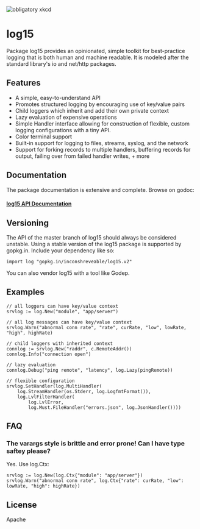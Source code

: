 ![obligatory xkcd](http://imgs.xkcd.com/comics/standards.png)

# log15

Package log15 provides an opinionated, simple toolkit for best-practice logging that is both human and machine readable. It is modeled after the standard library's io and net/http packages.

## Features
- A simple, easy-to-understand API
- Promotes structured logging by encouraging use of key/value pairs
- Child loggers which inherit and add their own private context
- Lazy evaluation of expensive operations
- Simple Handler interface allowing for construction of flexible, custom logging configurations with a tiny API.
- Color terminal support
- Built-in support for logging to files, streams, syslog, and the network
- Support for forking records to multiple handlers, buffering records for output, failing over from failed handler writes, + more

## Documentation

The package documentation is extensive and complete. Browse on godoc:

#### [log15 API Documentation](https://godoc.org/github.com/inconshreveable/log15)

## Versioning
The API of the master branch of log15 should always be considered unstable. Using a stable version
of the log15 package is supported by gopkg.in. Include your dependency like so:

    import log "gopkg.in/inconshreveable/log15.v2"

You can also vendor log15 with a tool like Godep.

## Examples

    // all loggers can have key/value context
    srvlog := log.New("module", "app/server")

    // all log messages can have key/value context 
    srvlog.Warn("abnormal conn rate", "rate", curRate, "low", lowRate, "high", highRate)

    // child loggers with inherited context
    connlog := srvlog.New("raddr", c.RemoteAddr())
    connlog.Info("connection open")

    // lazy evaluation
    connlog.Debug("ping remote", "latency", log.Lazy(pingRemote))

    // flexible configuration
    srvlog.SetHandler(log.MultiHandler(
        log.StreamHandler(os.Stderr, log.LogfmtFormat()),
        log.LvlFilterHandler(
            log.LvlError,
            log.Must.FileHandler("errors.json", log.JsonHandler())))

## FAQ

### The varargs style is brittle and error prone! Can I have type saftey please?
Yes. Use log.Ctx:

    srvlog := log.New(log.Ctx{"module": "app/server"})
    srvlog.Warn("abnormal conn rate", log.Ctx{"rate": curRate, "low": lowRate, "high": highRate})

## License
Apache
